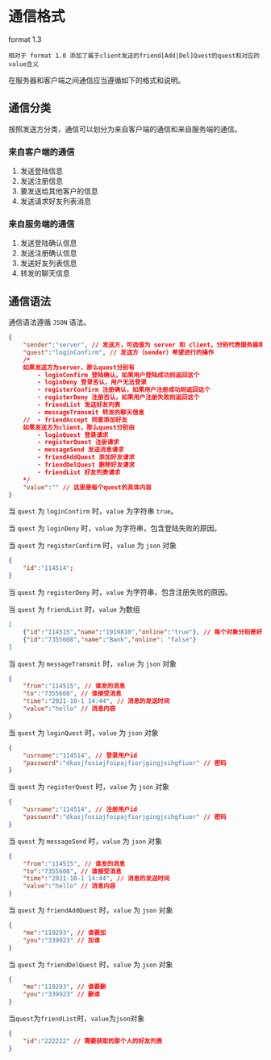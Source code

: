 # 通信格式

format 1.3

```
相对于 format 1.0 添加了属于client发送的friend[Add|Del]Quest的quest和对应的value含义
```

在服务器和客户端之间通信应当遵循如下的格式和说明。

## 通信分类

按照发送方分类，通信可以划分为来自客户端的通信和来自服务端的通信。

### 来自客户端的通信

1. 发送登陆信息
2. 发送注册信息
3. 要发送给其他客户的信息
4. 发送请求好友列表消息

### 来自服务端的通信

1. 发送登陆确认信息
2. 发送注册确认信息
3. 发送好友列表信息
4. 转发的聊天信息

## 通信语法

通信语法遵循 `JSON` 语法。

```json
{
    "sender":"server", // 发送方，可选值为 server 和 client，分别代表服务器和客户端
    "quest":"loginConfirm", // 发送方（sender）希望进行的操作
    /*
    如果发送方为server，那么quest分别有
    	- loginConfirm 登陆确认，如果用户登陆成功则返回这个
    	- loginDeny 登录否认，用户无法登录
    	- registerConfirm 注册确认，如果用户注册成功则返回这个
    	- registerDeny 注册否认，如果用户注册失败则返回这个
    	- friendList 发送好友列表
    	- messageTransmit 转发的聊天信息
    //  - friendAccept 同意添加好友
    如果发送方为client，那么quest分别由
    	- loginQuest 登录请求
    	- registerQuest 注册请求
    	- messageSend 发送消息请求
    	- friendAddQuest 添加好友请求
    	- friendDelQuest 删除好友请求
    	- friendList 好友列表请求
    */
    "value":"" // 这里是每个quest的具体内容
}
```

当 `quest` 为 `loginConfirm` 时，`value` 为字符串 `true`。

当 `quest` 为 `loginDeny` 时，`value` 为字符串，包含登陆失败的原因。

当 `quest` 为 `registerConfirm` 时，`value` 为 `json` 对象

```json
{
    "id":"114514";
}
```

当 `quest` 为 `registerDeny` 时，`value` 为字符串，包含注册失败的原因。

当 `quest` 为 `friendList` 时，`value` 为数组

```json
[
    {"id":"114515","name":"1919810","online":"true"}, // 每个对象分别是好友的id和名字
    {"id":"7355608","name":"Bank","online": "false"}
]
```

当 `quest` 为 `messageTransmit` 时，`value` 为 `json` 对象

```json
{
    "from":"114515", // 谁发的消息
    "to":"7355608", // 谁接受消息
    "time":"2021-10-1 14:44", // 消息的发送时间
    "value":"hello" // 消息内容
}
```

当 `quest` 为 `loginQuest` 时，`value` 为 `json` 对象

```json
{
    "usrname":"114514", // 登录用户id
    "password":"dkasjfosiajfoipajfiorjgingjsihgfiuor" // 密码
}
```

当 `quest` 为 `registerQuest` 时，`value` 为 `json` 对象

```json
{
    "usrname":"114514", // 注册用户id
    "password":"dkasjfosiajfoipajfiorjgingjsihgfiuor" // 密码
}
```

当 `quest` 为 `messageSend` 时，`value` 为 `json` 对象

```json
{
    "from":"114515", // 谁发的消息
    "to":"7355608", // 谁接受消息
    "time":"2021-10-1 14:44", // 消息的发送时间
    "value":"hello" // 消息内容
}
```

当 `quest` 为 `friendAddQuest` 时，`value` 为 `json` 对象

```json
{
    "me":"119293", // 谁要加
   	"you":"339923" // 加谁
}
```

当 `quest` 为 `friendDelQuest` 时，`value` 为 `json` 对象

```json
{
    "me":"119293", // 谁要删
   	"you":"339923" // 删谁
}
```

当`quest`为`friendList`时，`value`为`json`对象

```json
{
    "id":"222222" // 需要获取的那个人的好友列表
}
```



